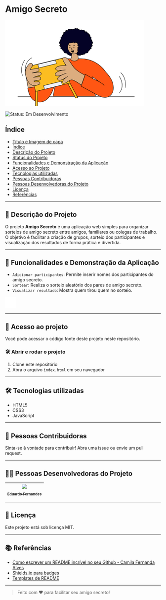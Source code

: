 # Amigo Secreto

![Logo do Amigo Secreto](assets/amigo-secreto.png)

![Status: Em Desenvolvimento](http://img.shields.io/static/v1?label=STATUS&message=EM%20DESENVOLVIMENTO&color=GREEN&style=for-the-badge)

## Índice

- [Título e Imagem de capa](#amigo-secreto)
- [Índice](#índice)
- [Descrição do Projeto](#descricao-do-projeto)
- [Status do Projeto](#status-do-projeto)
- [Funcionalidades e Demonstração da Aplicação](#funcionalidades-e-demonstracao-da-aplicacao)
- [Acesso ao Projeto](#acesso-ao-projeto)
- [Tecnologias utilizadas](#tecnologias-utilizadas)
- [Pessoas Contribuidoras](#pessoas-contribuidoras)
- [Pessoas Desenvolvedoras do Projeto](#pessoas-desenvolvedoras-do-projeto)
- [Licença](#licenca)
- [Referências](#referencias)

---

## 📝 Descrição do Projeto

O projeto **Amigo Secreto** é uma aplicação web simples para organizar sorteios de amigo secreto entre amigos, familiares ou colegas de trabalho. O objetivo é facilitar a criação de grupos, sorteio dos participantes e visualização dos resultados de forma prática e divertida.

---

## 🔨 Funcionalidades e Demonstração da Aplicação

- `Adicionar participantes`: Permite inserir nomes dos participantes do amigo secreto.
- `Sortear`: Realiza o sorteio aleatório dos pares de amigo secreto.
- `Visualizar resultado`: Mostra quem tirou quem no sorteio.

![Demonstração do sorteio](assets/play_circle_outline.png)

---

## 📁 Acesso ao projeto

Você pode acessar o código fonte deste projeto neste repositório.

### 🛠️ Abrir e rodar o projeto

1. Clone este repositório
2. Abra o arquivo `index.html` em seu navegador

---

## 🛠️ Tecnologias utilizadas

- HTML5
- CSS3
- JavaScript

---

## 👥 Pessoas Contribuidoras

Sinta-se à vontade para contribuir! Abra uma issue ou envie um pull request.

---

## 👩‍💻 Pessoas Desenvolvedoras do Projeto

| [<img loading="lazy" src="https://avatars.githubusercontent.com/u/110435263?v=4" width=115><br><sub>Eduardo Fernandes</sub>](https://github.com/devDudu-21) |
| :-----------------------------------------------------------------------------------------------------------------------------------------------: |

---

## 📄 Licença

Este projeto está sob licença MIT.

---

## 📚 Referências

- [Como escrever um README incrível no seu Github - Camila Fernanda Alves](https://www.alura.com.br/artigos/escrever-readme-incrivel)
- [Shields.io para badges](https://shields.io/)
- [Templates de README](https://github.com/othneildrew/Best-README-Template)

---

> Feito com ❤️ para facilitar seu amigo secreto!

